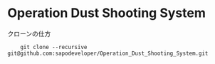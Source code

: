 Operation Dust Shooting System
===================
クローンの仕方
```
	git clone --recursive git@github.com:sapodeveloper/Operation_Dust_Shooting_System.git
```
